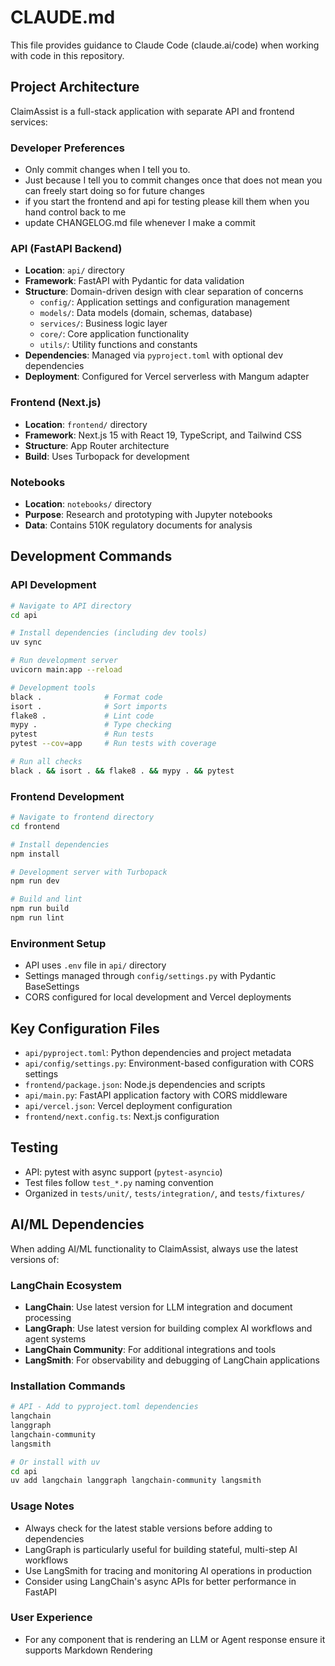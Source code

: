 # CLAUDE.md

This file provides guidance to Claude Code (claude.ai/code) when working with code in this repository.

## Project Architecture

ClaimAssist is a full-stack application with separate API and frontend services:

### Developer Preferences
- Only commit changes when I tell you to.
- Just because I tell you to commit changes once that does not mean you can freely start doing so for future changes
- if you start the frontend and api for testing please kill them when you hand control back to me
- update CHANGELOG.md file whenever I make a commit

### API (FastAPI Backend)
- **Location**: `api/` directory
- **Framework**: FastAPI with Pydantic for data validation
- **Structure**: Domain-driven design with clear separation of concerns
  - `config/`: Application settings and configuration management
  - `models/`: Data models (domain, schemas, database)
  - `services/`: Business logic layer
  - `core/`: Core application functionality
  - `utils/`: Utility functions and constants
- **Dependencies**: Managed via `pyproject.toml` with optional dev dependencies
- **Deployment**: Configured for Vercel serverless with Mangum adapter

### Frontend (Next.js)
- **Location**: `frontend/` directory  
- **Framework**: Next.js 15 with React 19, TypeScript, and Tailwind CSS
- **Structure**: App Router architecture
- **Build**: Uses Turbopack for development

### Notebooks
- **Location**: `notebooks/` directory
- **Purpose**: Research and prototyping with Jupyter notebooks
- **Data**: Contains 510K regulatory documents for analysis

## Development Commands

### API Development
```bash
# Navigate to API directory
cd api

# Install dependencies (including dev tools)
uv sync

# Run development server
uvicorn main:app --reload

# Development tools
black .              # Format code
isort .              # Sort imports  
flake8 .             # Lint code
mypy .               # Type checking
pytest               # Run tests
pytest --cov=app     # Run tests with coverage

# Run all checks
black . && isort . && flake8 . && mypy . && pytest
```

### Frontend Development
```bash
# Navigate to frontend directory
cd frontend

# Install dependencies
npm install

# Development server with Turbopack
npm run dev

# Build and lint
npm run build
npm run lint
```

### Environment Setup
- API uses `.env` file in `api/` directory
- Settings managed through `config/settings.py` with Pydantic BaseSettings
- CORS configured for local development and Vercel deployments

## Key Configuration Files

- `api/pyproject.toml`: Python dependencies and project metadata
- `api/config/settings.py`: Environment-based configuration with CORS settings
- `frontend/package.json`: Node.js dependencies and scripts
- `api/main.py`: FastAPI application factory with CORS middleware
- `api/vercel.json`: Vercel deployment configuration
- `frontend/next.config.ts`: Next.js configuration

## Testing

- API: pytest with async support (`pytest-asyncio`)
- Test files follow `test_*.py` naming convention
- Organized in `tests/unit/`, `tests/integration/`, and `tests/fixtures/`

## AI/ML Dependencies

When adding AI/ML functionality to ClaimAssist, always use the latest versions of:

### LangChain Ecosystem
- **LangChain**: Use latest version for LLM integration and document processing
- **LangGraph**: Use latest version for building complex AI workflows and agent systems
- **LangChain Community**: For additional integrations and tools
- **LangSmith**: For observability and debugging of LangChain applications

### Installation Commands
```bash
# API - Add to pyproject.toml dependencies
langchain
langgraph  
langchain-community
langsmith

# Or install with uv
cd api
uv add langchain langgraph langchain-community langsmith
```

### Usage Notes
- Always check for the latest stable versions before adding to dependencies
- LangGraph is particularly useful for building stateful, multi-step AI workflows
- Use LangSmith for tracing and monitoring AI operations in production
- Consider using LangChain's async APIs for better performance in FastAPI

### User Experience
- For any component that is rendering an LLM or Agent response ensure it supports Markdown Rendering